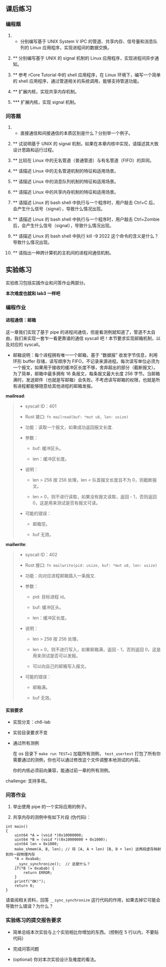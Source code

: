 ## 课后练习
### 编程题

1.  * 分别编写基于 UNIX System V IPC 的管道、共享内存、信号量和消息队列的 Linux 应用程序，实现进程间的数据交换。

2.  ** 分别编写基于 UNIX 的 signal 机制的 Linux 应用程序，实现进程间异步通知。

3.  ** 参考 rCore Tutorial 中的 shell 应用程序，在 Linux 环境下，编写一个简单的 shell 应用程序，通过管道相关的系统调用，能够支持管道功能。

4.  ** 扩展内核，实现共享内存机制。

5.  *** 扩展内核，实现 signal 机制。


### 问答题

1.  * 直接通信和间接通信的本质区别是什么？分别举一个例子。
    
2.  ** 试说明基于 UNIX 的 signal 机制，如果在本章内核中实现，请描述其大致设计思路和运行过程。
    
3.  ** 比较在 Linux 中的无名管道（普通管道）与有名管道（FIFO）的异同。
    
4.  ** 请描述 Linux 中的无名管道机制的特征和适用场景。
    
5.  ** 请描述 Linux 中的消息队列机制的特征和适用场景。
    
6.  ** 请描述 Linux 中的共享内存机制的特征和适用场景。
    
7.  ** 请描述 Linux 的 bash shell 中执行与一个程序时，用户敲击 Ctrl+C 后，会产生什么信号（signal），导致什么情况出现。
    
8.  ** 请描述 Linux 的 bash shell 中执行与一个程序时，用户敲击 Ctrl+Zombie 后，会产生什么信号（signal），导致什么情况出现。
    
9.  ** 请描述 Linux 的 bash shell 中执行 kill -9 2022 这个命令的含义是什么？导致什么情况出现。
    
10.  ** 请指出一种跨计算机的主机间的进程间通信机制。
    

## 实验练习

实验练习包括实践作业和问答作业两部分。

**本次难度也就和 lab3 一样吧**

### 编程作业

#### 进程通信：邮箱

这一章我们实现了基于 pipe 的进程间通信，但是看测例就知道了，管道不太自由，我们来实现一套乍一看更靠谱的通信 syscall 吧！本节要求实现邮箱机制，以及对应的 syscall。

* 邮箱说明：每个进程拥有唯一一个邮箱，基于 “数据报” 收发字节信息，利用环形 buffer 存储，读写顺序为 FIFO，不记录来源进程。每次读写单位必须为一个报文，如果用于接收的缓冲区长度不够，舍弃超出的部分（截断报文）。为了简单，邮箱中最多拥有 16 条报文，每条报文最大长度 256 字节。当邮箱满时，发送邮件（也就是写邮箱）会失败。不考虑读写邮箱的权限，也就是所有进程都能够随意给其他进程的邮箱发报。

**mailread**:

> *   syscall ID：401
>     
> *   Rust 接口: `fn mailread(buf: *mut u8, len: usize)`
>     
> *   功能：读取一个报文，如果成功返回报文长度.
>     
> *   参数：
>     
>     *   buf: 缓冲区头。
>         
>     *   len：缓冲区长度。
>         
>     
> *   说明：
>     
>     *   len > 256 按 256 处理，len < 队首报文长度且不为 0，则截断报文。
>         
>     *   len = 0，则不进行读取，如果没有报文读取，返回 - 1，否则返回 0，这是用来测试是否有报文可读。
>         
>     
> *   可能的错误：
>     
>     *   邮箱空。
>         
>     *   buf 无效。
>         
>     

**mailwrite**:

> *   syscall ID：402
>     
> *   Rust 接口: `fn mailwrite(pid: usize, buf: *mut u8, len: usize)`
>     
> *   功能：向对应进程邮箱插入一条报文.
>     
> *   参数：
>     
>     *   pid: 目标进程 id。
>         
>     *   buf: 缓冲区头。
>         
>     *   len：缓冲区长度。
>         
>     
> *   说明：
>     
>     *   len > 256 按 256 处理，
>         
>     *   len = 0，则不进行写入，如果邮箱满，返回 - 1，否则返回 0，这是用来测试是否可以发报。
>         
>     *   可以向自己的邮箱写入报文。
>         
>     
> *   可能的错误：
>     
>     *   邮箱满。
>         
>     *   buf 无效。
>         
>     

#### 实验要求

*   实现分支：ch6-lab
    
*   实验目录要求不变
    
*   通过所有测例
    
    在 os 目录下 `make run TEST=1` 加载所有测例， `test_usertest` 打包了所有你需要通过的测例，你也可以通过修改这个文件调整本地测试的内容。
    
    你的内核必须前向兼容，能通过前一章的所有测例。
    

challenge: 支持多核。

### 问答作业

1.  举出使用 pipe 的一个实际应用的例子。

2.  共享内存的测例中有如下片段 (伪代码)：

```
int main()
{
	uint64 *A = (void *)0x10000000;
	uint64 *B = (void *)(0x10000000 + 0x1000);
	uint64 len = 0x1000;
	make_shmem(A, B, len); // 将 [A, A + len) [B, B + len) 这两段虚存映射到同一段物理内存
	*A = 0xabab;
	__sync_synchronize();  // 这是什么？
	if(*B != 0xabab) {
		return ERROR;
	}
	printf("OK!");
	return 0;
}
```

请查阅相关资料，回答 `__sync_synchronize` 这行代码的作用，如果去掉它可能会导致什么错误？为什么？


### 实验练习的提交报告要求
*   简单总结本次实验与上个实验相比你增加的东西。（控制在 5 行以内，不要贴代码）
    
*   完成问答问题
    
*   (optional) 你对本次实验设计及难度的看法。